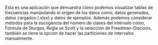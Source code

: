 Ésta es una aplicación que demuestra cómo podemos visualizar tablas de frecuencias manipulando el origen de los datos como, datos generados, datos cargados (.xlsx) y datos de ejemplos. Además podemos considerar métodos para la escogencia del número de clases del intervalo como, Fórmula de Sturges, Regla se Scott y la selección de Freedman-Diaconis, también se tiene la opción de hacer las particiones de intervalos manualmente.

